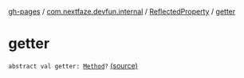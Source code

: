 [gh-pages](../../index.md) / [com.nextfaze.devfun.internal](../index.md) / [ReflectedProperty](index.md) / [getter](./getter.md)

# getter

`abstract val getter: `[`Method`](https://developer.android.com/reference/java/lang/reflect/Method.html)`?` [(source)](https://github.com/NextFaze/dev-fun/tree/master/devfun/src/main/java/com/nextfaze/devfun/internal/Reflected.kt#L65)